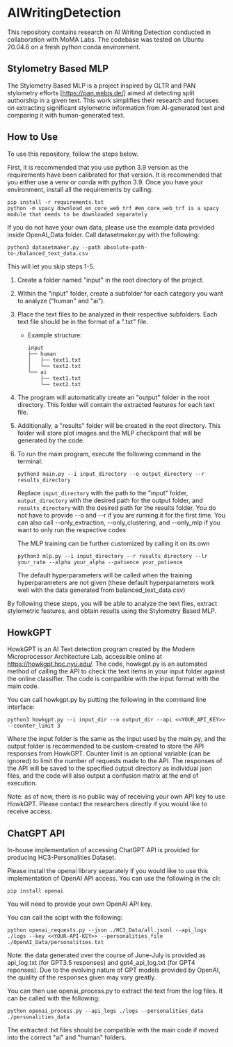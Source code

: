 # AIWritingDetection

This repository contains research on AI Writing Detection conducted in collaboration with MoMA Labs. The codebase was tested on Ubuntu 20.04.6 on a fresh python conda environment.

## Stylometry Based MLP

The Stylometry Based MLP is a project inspired by GLTR and PAN stylometry efforts [https://pan.webis.de/] aimed at detecting split authorship in a given text. This work simplifies their research and focuses on extracting significant stylometric information from AI-generated text and comparing it with human-generated text.

## How to Use

To use this repository, follow the steps below.

First, it is recommended that you use python 3.9 version as the requirements have been calibrated for that version. It is recommended that you either use a venv or conda with python 3.9. Once you have your environment, install all the requirements by calling:

   ```
   pip install -r requirements.txt
   python -m spacy download en_core_web_trf #en_core_web_trf is a spacy module that needs to be downloaded separately
   ```


If you do not have your own data, please use the example data provided inside OpenAI_Data folder. Call datasetmaker.py with the following:
   ```
   python3 datasetmaker.py --path absolute-path-to-/balanced_text_data.csv
   ```
This will let you skip steps 1-5.

1. Create a folder named "input" in the root directory of the project.
2. Within the "input" folder, create a subfolder for each category you want to analyze ("human" and "ai").
3. Place the text files to be analyzed in their respective subfolders. Each text file should be in the format of a ".txt" file.
   - Example structure:
   
     ```
     input
     ├── human
     │   ├── text1.txt
     │   └── text2.txt
     └── ai
         ├── text1.txt
         └── text2.txt
     ```
4. The program will automatically create an "output" folder in the root directory. This folder will contain the extracted features for each text file.
5. Additionally, a "results" folder will be created in the root directory. This folder will store plot images and the MLP checkpoint that will be generated by the code.
6. To run the main program, execute the following command in the terminal:

   ```
   python3 main.py --i input_directory --o output_directory --r results_directory
   ```

   Replace `input_directory` with the path to the "input" folder, `output_directory` with the desired path for the output folder, and `results_directory` with the desired path for the results folder.
   You do not have to provide --o and --r if you are running it for the first time.
   You can also call --only_extraction, --only_clustering, and --only_mlp if you want to only run the respective codes

   The MLP training can be further customized by calling it on its own

   ```
   python3 mlp.py --i input_directory --r results_directory --lr your_rate --alpha your_alpha --patience your_patience
   ```

   The default hyperparameters will be called when the training hyperparameters are not given (these default hyperparameters work well with the data generated from balanced_text_data.csv)

By following these steps, you will be able to analyze the text files, extract stylometric features, and obtain results using the Stylometry Based MLP.

## HowkGPT

HowkGPT is an AI Text detection program created by the Modern Microprocessor Architecture Lab, accessible online at https://howkgpt.hpc.nyu.edu/. The code, howkgpt.py is an automated method of calling the API to check the text items in your input folder against the online classifier. The code is compatible with the input format with the main code.

You can call howkgpt.py by putting the following in the command line interface:

   ```
   python3 howkgpt.py --i input_dir --o output_dir --api <<YOUR_API_KEY>> --counter_limit 3
   ```

Where the input folder is the same as the input used by the main.py, and the output folder is recommended to be custom-created to store the API responses from HowkGPT. Counter limit is an optional variable (can be ignored) to limit the number of requests made to the API. The responses of the API will be saved to the specified output directory as individual json files, and the code will also output a confusion matrix at the end of execution.

Note: as of now, there is no public way of receiving your own API key to use HowkGPT. Please contact the researchers directly if you would like to receive access.

## ChatGPT API

In-house implementation of accessing ChatGPT API is provided for producing HC3-Personalities Dataset.

Please install the openai library separately if you would like to use this implementation of OpenAI API access. You can use the following in the cli:

   ```
   pip install openai
   ```

You will need to provide your own OpenAI API key.

You can call the scipt with the following:

   ```
   python openai_requests.py --json ./HC3_Data/all.jsonl --api_logs ./logs --key <<YOUR-API-KEY>> --personalities_file ./OpenAI_Data/personalities.txt
   ```

Note: the data generated over the course of June-July is provided as api_log.txt (for GPT3.5 responses) and gpt4_api_log.txt (for GPT4 reponses). Due to the evolving nature of GPT models provided by OpenAI, the quality of the responses given may vary greatly.

You can then use openai_process.py to extract the text from the log files. It can be called with the following:

   ```
   python openai_process.py --api_logs ./logs --personalities_data ./personalities_data
   ```

The extracted .txt files should be compatible with the main code if moved into the correct "ai" and "human" folders.